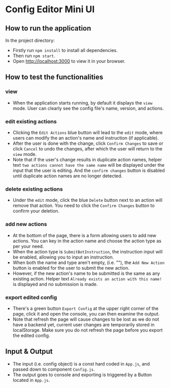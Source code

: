 # Config Editor Mini UI

## How to run the application

In the project directory:

- Firstly run `npm install` to install all dependencies.
- Then run `npm start`.
- Open [http://localhost:3000](http://localhost:3000) to view it in your browser.

## How to test the functionalities

### view

- When the application starts running, by default it displays the `view` mode. User can clearly see the config file's name, version, and actions.

### edit existing actions

- Clicking the `Edit Actions` blue button will lead to the `edit` mode, where users can modify the an action's name and instruction (if applicable).
- After the user is done with the change, click `Confirm Changes` to save or click `Cancel` to undo the changes, after which the user will return to the `view` mode.
- Note that if the user's change results in duplicate action names, helper text `two actions cannot have the same name` will be displayed under the input that the user is editing. And the `confirm changes` button is disabled until duplicate action names are no longer detected.

### delete existing actions

- Under the `edit` mode, click the blue `Delete` button next to an action will remove that action. You need to click the `Confirm Changes` button to confirm your deletion.

### add new actions

- At the bottom of the page, there is a form allowing users to add new actions. You can key in the action name and choose the action type as per your need.
- When the action type is `SubmitBotInstruction`, the instruction input will be enabled, allowing you to input an instruction.
- When both the name and type aren't empty, (i.e. ""), the `Add New Action` button is enabled for the user to submit the new action.
- However, if the new action's name to be submitted is the same as any existing action. Helper text `Already exists an action with this name!` is displayed and no submission is made.

### export edited config

- There's a green button `Export Config` at the upper right corner of the page, click it and open the console, you can then examine the output.
- Note that refresh the page will cause changes to be lost as we do not have a backend yet, current user changes are temporarily stored in localStorage. Make sure you do not refresh the page before you export the edited config.

## Input & Output
- The input (i.e. config object) is a const hard coded in `App.js`, and passed down to component `Config.js`.
- The output goes to console and exporting is triggered by a Button located in `App.js`.
